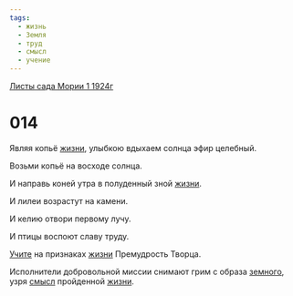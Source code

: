 ```yaml
---
tags:
  - жизнь
  - Земля
  - труд
  - смысл
  - учение
---
```


[Листы сада Мории 1 1924г](/agni/1924)

# 014
Являя копьё [жизни](/tag/#жизнь), улыбкою вдыхаем солнца эфир целебный.   

Возьми копьё на восходе солнца.   

И направь коней утра в полуденный зной [жизни](/tag/#жизнь).   

И лилеи возрастут на камени.   

И келию отвори первому лучу.   

И птицы воспоют славу труду.   

[Учите](/tag/#учение) на признаках [жизни](/tag/#жизнь) Премудрость Творца.   

Исполнители добровольной миссии снимают грим с образа [земного](/tag/#Земля), узря [смысл](/tag/#смысл) пройденной [жизни](/tag/#жизнь).   

